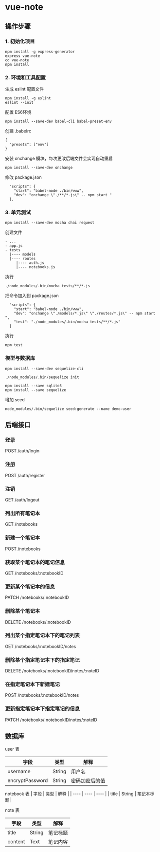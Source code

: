 # vue-note
## 操作步骤
### 1. 初始化项目
```
npm install -g express-generator
express vue-note
cd vue-note
npm install
```

### 2. 环境和工具配置
生成 eslint 配置文件
```
npm install -g eslint
eslint --init
```

配置 ES6环境

```
npm install --save-dev babel-cli babel-preset-env
```
创建 .babelrc
```
{
  "presets": ["env"]
}
```

安装 onchange 模块，每次更改后端文件会实现自动重启
```
npm install --save-dev onchange
```

修改 package.json

```
  "scripts": {
    "start": "babel-node ./bin/www",
    "dev": "onchange \"./**/*.js\" -- npm start "
  },
```

### 3. 单元测试

```
npm install --save-dev mocha chai request
```

创建文件

```
- ...
- app.js
- tests
  |---- models
  |---- routes
     |---- auth.js
     |---- notebooks.js
```

执行

```
./node_modules/.bin/mocha tests/**/*.js
```

把命令加入到 package.json

```
  "scripts": {
    "start": "babel-node ./bin/www",
    "dev": "onchange \"./models/*.js\" \"./routes/*.js\" -- npm start ",
    "test": "./node_modules/.bin/mocha tests/**/*.js"
  }
```

执行

```
npm test
```

### 模型与数据库

```
npm install --save-dev sequelize-cli

./node_modules/.bin/sequelize init

npm install --save sqlite3
npm install --save sequelize
```



增加 seed

```
node_modules/.bin/sequelize seed:generate --name demo-user

```




## 后端接口
### 登录
POST /auth/login

### 注册
POST /auth/register

### 注销
GET /auth/logout

### 列出所有笔记本
GET /notebooks

### 新建一个笔记本
POST /notebooks

### 获取某个笔记本的笔记信息
GET /notebooks/:notebookID

### 更新某个笔记本的信息
PATCH /notebooks/:notebookID

### 删除某个笔记本
DELETE /notebooks/:notebookID

### 列出某个指定笔记本下的笔记列表
GET /notebooks/:notebookID/notes

### 删除某个指定笔记本下的指定笔记
DELETE /notebooks/:notebookID/notes/:noteID

### 在指定笔记本下新建笔记
POST /notebooks/:notebookID/notes

### 更新指定笔记本下指定笔记的信息
PATCH /notebooks/:notebookID/notes/:noteID

## 数据库

user 表

|  字段  | 类型 | 解释 |
| ----  | ---- | ---- |
| username | String |用户名|
| encryptPassword |  String | 密码加密后的值 |



notebook 表
| 字段 | 类型 | 解释 |
| ---- | ---- | ---- |
| title | String | 笔记本标题|


note 表

| 字段 | 类型 | 解释 |
| ---- | ---- | ---- |
| title | String | 笔记标题|
| content | Text | 笔记内容 |







